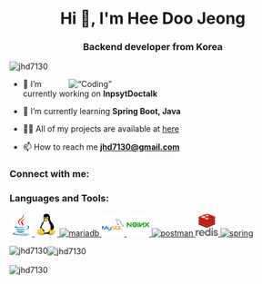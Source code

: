 
<h1 align="center">Hi 👋, I'm Hee Doo Jeong</h1>
<h3 align="center">Backend developer from Korea</h3>
<p align="left"> <img src="https://komarev.com/ghpvc/?username=jhd7130&label=Profile%20views&color=0e75b6&style=flat" alt="jhd7130" /> </p>

<img align="right" alt=“Coding” width="400" src="https://media1.giphy.com/media/qgQUggAC3Pfv687qPC/giphy.gif?cid=790b76115cef1d32692a74a361c815b7bbd7b9c8450bb6e3&rid=giphy.gif&ct=g">

- 🔭 I’m currently working on **InpsytDoctalk**

- 🌱 I’m currently learning **Spring Boot, Java**

- 👨‍💻 All of my projects are available at [here](https://github.com/jhd7130?tab=repositories)

- 📫 How to reach me **jhd7130@gmail.com**

<h3 align="left">Connect with me:</h3>
<p align="left">
</p>

<h3 align="left">Languages and Tools:</h3>
<p align="left"><a href="https://www.java.com" target="_blank" rel="noreferrer"> <img src="https://raw.githubusercontent.com/devicons/devicon/master/icons/java/java-original.svg" alt="java" width="40" height="40"/> </a> <a href="https://www.linux.org/" target="_blank" rel="noreferrer"> <img src="https://raw.githubusercontent.com/devicons/devicon/master/icons/linux/linux-original.svg" alt="linux" width="40" height="40"/> </a> <a href="https://mariadb.org/" target="_blank" rel="noreferrer"> <img src="https://www.vectorlogo.zone/logos/mariadb/mariadb-icon.svg" alt="mariadb" width="40" height="40"/> </a> <a href="https://www.mysql.com/" target="_blank" rel="noreferrer"> <img src="https://raw.githubusercontent.com/devicons/devicon/master/icons/mysql/mysql-original-wordmark.svg" alt="mysql" width="40" height="40"/> </a> <a href="https://www.nginx.com" target="_blank" rel="noreferrer"> <img src="https://raw.githubusercontent.com/devicons/devicon/master/icons/nginx/nginx-original.svg" alt="nginx" width="40" height="40"/> </a> <a href="https://postman.com" target="_blank" rel="noreferrer"> <img src="https://www.vectorlogo.zone/logos/getpostman/getpostman-icon.svg" alt="postman" width="40" height="40"/> </a> <a href="https://redis.io" target="_blank" rel="noreferrer"> <img src="https://raw.githubusercontent.com/devicons/devicon/master/icons/redis/redis-original-wordmark.svg" alt="redis" width="40" height="40"/> </a> <a href="https://spring.io/" target="_blank" rel="noreferrer"> <img src="https://www.vectorlogo.zone/logos/springio/springio-icon.svg" alt="spring" width="40" height="40"/> </a> </p>

<p ><img style="padding:0px" align="left" src="https://github-readme-stats.vercel.app/api/top-langs?username=jhd7130&show_icons=true&locale=en&layout=compact" alt="jhd7130" /></p>

<p ><img style="padding:0px" align="center" src="https://github-readme-stats.vercel.app/api?username=jhd7130&show_icons=true&locale=en" alt="jhd7130" /></p>

<p><img align="center" src="https://github-readme-streak-stats.herokuapp.com/?user=jhd7130&" alt="jhd7130" /></p>
